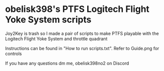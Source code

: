 # obelisk398's PTFS Logitech Flight Yoke System scripts
Joy2Key is trash so I made a pair of scripts to make PTFS playable with the Logitech Flight Yoke System and throttle quadrant

Instructions can be found in "How to run scripts.txt".
Refer to Guide.png for controls

If you have any questions dm me, obelisk398no2 on Discord
